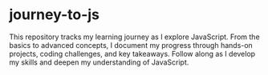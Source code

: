 # journey-to-js
This repository tracks my learning journey as I explore JavaScript. From the basics to advanced concepts, I document my progress through hands-on projects, coding challenges, and key takeaways. Follow along as I develop my skills and deepen my understanding of JavaScript.
